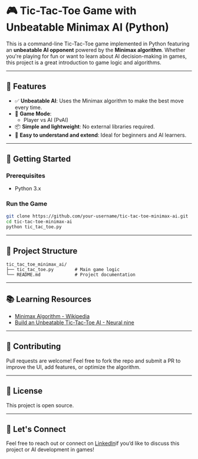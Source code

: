 # 🎮 Tic-Tac-Toe Game with Unbeatable Minimax AI (Python)

This is a command-line Tic-Tac-Toe game implemented in Python featuring an **unbeatable AI opponent** powered by the **Minimax algorithm**. Whether you're playing for fun or want to learn about AI decision-making in games, this project is a great introduction to game logic and algorithms.

---

## 🧠 Features

- ✅ **Unbeatable AI**: Uses the Minimax algorithm to make the best move every time.
- 👥 **Game Mode**:
  - Player vs AI (PvAI)
- 📦 **Simple and lightweight**: No external libraries required.
- 🧩 **Easy to understand and extend**: Ideal for beginners and AI learners.

---

## 🚀 Getting Started

### Prerequisites
- Python 3.x

### Run the Game

```bash
git clone https://github.com/your-username/tic-tac-toe-minimax-ai.git
cd tic-tac-toe-minimax-ai
python tic_tac_toe.py
```

---

## 📂 Project Structure

```
tic_tac_toe_minimax_ai/
├── tic_tac_toe.py        # Main game logic
└── README.md             # Project documentation
```

---

## 📚 Learning Resources

- [Minimax Algorithm - Wikipedia](https://en.wikipedia.org/wiki/Minimax)
- [Build an Unbeatable Tic-Tac-Toe AI - Neural nine](https://www.freecodecamp.org/news/](https://www.youtube.com/watch?v=LbTu0rwikwg&t=2432s))

---

## 🤝 Contributing

Pull requests are welcome! Feel free to fork the repo and submit a PR to improve the UI, add features, or optimize the algorithm.

---

## 📄 License

This project is open source.

---

## 🙌 Let's Connect

Feel free to reach out or connect on [LinkedIn](https://www.linkedin.com/in/dharunmr/)if you’d like to discuss this project or AI development in games!

```

